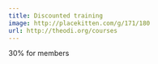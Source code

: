 ```yaml
---
title: Discounted training
image: http://placekitten.com/g/171/180
url: http://theodi.org/courses
---
```

30% for members
